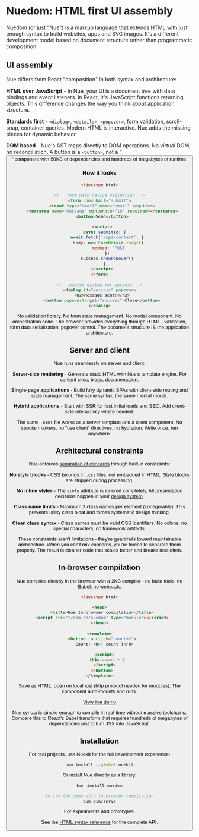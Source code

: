 
# **Nuedom:** HTML first UI assembly
Nuedom (or just "Nue") is a markup language that extends HTML with just enough syntax to build websites, apps and SVG images. It's a different development model based on document structure rather than programmatic composition.

## UI assembly
Nue differs from React "composition" in both syntax and architecture:

**HTML over JavaScript** - In Nue, your UI is a document tree with data bindings and event listeners. In React, it's JavaScript functions returning objects. This difference changes the way you think about application structure.

**Standards first** - `<dialog>`, `<details>`, `<popover>`, form validation, scroll-snap, container queries. Modern HTML is interactive. Nue adds the missing pieces for dynamic behavior.

**DOM based** - Nue's AST maps directly to DOM operations. No virtual DOM, no reconciliation. A button is a `<button>`, not a "<Button>" component with 50KB of dependencies and hundreds of megabytes of runtime.

### How it looks

```html
<!doctype html>

<!-- form with native validation -->
<form :onsubmit="submit">
  <input type="email" name="email" required>
  <textarea name="message" minlength="10" required></textarea>
  <button>Send</button>

  <script>
    async submit(e) {
      await fetch('/api/contact', {
        body: new FormData(e.target),
        method: 'POST'
      })
      success.showPopover()
    }
  </script>
</form>

<!-- native dialog for success -->
<dialog id="success" popover>
  <h2>Message sent!</h2>
  <button popovertarget="success">Close</button>
</dialog>
```

No validation library. No form state management. No modal component. No orchestration code. The browser provides everything through HTML - validation, form data serialization, popover control. The document structure IS the application architecture.

## Server and client
Nue runs seamlessly on server and client:

**Server-side rendering** - Generate static HTML with Nue's template engine. For content sites, blogs, documentation.

**Single-page applications** - Build fully dynamic SPAs with client-side routing and state management. The same syntax, the same mental model.

**Hybrid applications** - Start with SSR for fast initial loads and SEO. Add client-side interactivity where needed.

The same `.html` file works as a server template and a client component. No special markers, no "use client" directives, no hydration. Write once, run anywhere.

## Architectural constraints
Nue enforces [separation of concerns](/docs/separation-of-concerns) through built-in constraints:

**No style blocks** - CSS belongs in `.css` files, not embedded in HTML. Style blocks are stripped during processing.

**No inline styles** - The `style` attribute is ignored completely. All presentation decisions happen in your [design system](/docs/design-systems).

**Class name limits** - Maximum 3 class names per element (configurable). This prevents utility class bloat and forces systematic design thinking.

**Clean class syntax** - Class names must be valid CSS identifiers. No colons, no special characters, no framework artifacts.

These constraints aren't limitations - they're guardrails toward maintainable architecture. When you can't mix concerns, you're forced to separate them properly. The result is cleaner code that scales better and breaks less often.

## In-browser compilation
Nue compiles directly in the browser with a 2KB compiler - no build tools, no Babel, no webpack:

```html
<!doctype html>

<head>
  <title>Nue In-browser compilation</title>
  <script src="//esm.sh/nuedom" type="module"></script>
</head>

<template>
  <button :onclick="count++">
    Count: <b>{ count }</b>

    <script>
      this.count = 0
    </script>
  </button>
</template>
```

Save as HTML, open on localhost (http protocol needed for modules). The component auto-mounts and runs.

[View live demo](/docs/examples/nue-counter)

Nue syntax is simple enough to compile in real-time without massive toolchains. Compare this to React's Babel transform that requires hundreds of megabytes of dependencies just to turn JSX into JavaScript.

## Installation
For real projects, use Nuekit for the full development experience:

```bash
bun install --global nuekit
```

Or install Nue directly as a library:

```bash
bun install nuedom

## try the demo with in-browser compilation
bun bin/serve
```

For experiments and prototypes.

See the [HTML syntax reference](/docs/html-syntax) for the complete API.

